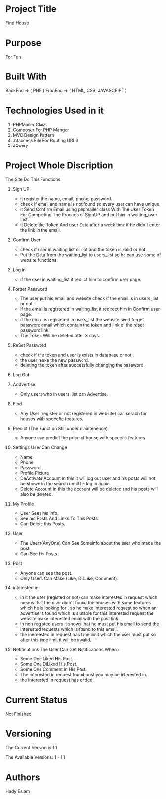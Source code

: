 # Project Title
Find House

# Purpose
For Fun

# Built With
  BackEnd => ( PHP )
  FronEnd => ( HTML, CSS, JAVASCRIPT )

# Technologies Used in it
  1. PHPMailer Class
  2. Composer For PHP Manger
  3. MVC Design Pattern
  4. .htaccess File For Routing URLS
  5. JQuery


# Project Whole Discription
  The Site Do This Functions.
  
  1. Sign UP
     - it register the name, email, phone, password.
     - check if email and name is not found so every user can have unique.
     - it Send Confirm Email using phpmailer class With The User Token For Completing The Procces of SignUP and put him
        in waiting_user List.
     - it Delete the Token And user Data after a week time if he didn't enter the link in the email.
  
  2. Confirm User
     - check if user in waiting list or not and the token is valid or not.
     - Put the Data from the waiting_list to users_list so he can use some of website functions.
  
  3. Log in
     - if the user in waiting_list it redirct him to confirm user page.
  
  4. Forget Password
     - The user put his email and website check if the email is in users_list or not.
     - if the email is registered in waiting_list it redirect him in Confirm user page.
     - if the email is registered in users_list the website send forget password email which contain the token and link of the reset
          password link.
     - The Token Will be deleted after 3 days.
  
  5. ReSet Password
     - check if the token and user is exists in database or not .
     - the user make the new password.
     - deleting the token after successfully changing the password.
  
  6. Log Out
  
  7. Addvertise
     - Only users who in users_list can Advertise.
  
  8. Find
     - Any User (register or not registered in website) can serach for houses with specefic features.
  
  9. Predict (The Function Still under maintenence)
     - Anyone can predict the price of house with specefic features.
  
  10. Settings
       User Can Change
       - Name
       - Phone
       - Password
       - Profile Picture
       - DeActivate Account
          in this it will log out user and his posts will not be shown in the search untill he log in again.
       - Delete Account
          in this the account will be deleted and his posts will also be deleted.
  
  11. My Profile
      - User Sees his info.
      - See his Posts And Links To This Posts.
      - Can Delete this Posts.
  
  12. User
      - The Users(AnyOne) Can See Someinfo about the user who made the post.
      - Can See his Posts.
  
  13. Post
      - Anyone can see the post.
      - Only Users Can Make (Like, DisLike, Comment).
  
  14. interested in:
      - in it the user (registed or not) can make interested in request which means that the user didn't found the houses with some
        features which he is looking for . so he make interested request so when an advertise is found which is siutable for this
        interested request the website make interested email with the post link.
      - in non registed users it shows that he must put his email to send the interested requests which is found to this email.
      - the inereested in request has time limit which the user must put so after this time limit it will be invalid.
  
  15. Notifications
        The User Can Get Notifications When :
        - Some One Liked His Post.
        - Some One DiLiked His Post.
        - Some One Comment in His Post.
        - The interested in request found post you may be interested in.
        - the interested in request has ended.
    

# Current Status
  Not Finished

# Versioning
  The Current Version is 1.1
  
  The Available Versions:
    1 - 1.1
# Authors
  Hady Eslam
